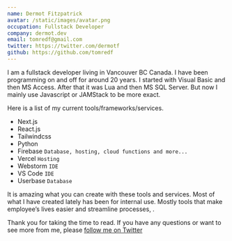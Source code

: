 ```yaml
---
name: Dermot Fitzpatrick
avatar: /static/images/avatar.png
occupation: Fullstack Developer
company: dermot.dev
email: tomredf@gmail.com
twitter: https://twitter.com/dermotf
github: https://github.com/tomredf
---
```


I am a fullstack developer living in Vancouver BC Canada. I have been programming on and off for around 20 years. I started with Visual Basic and then MS Access.
After that it was Lua and then MS SQL Server. But now I mainly use Javascript or JAMStack to be more exact.

Here is a list of my current tools/frameworks/services.

- Next.js
- React.js
- Tailwindcss
- Python
- Firebase `Database, hosting, cloud functions and more...`
- Vercel `Hosting`
- Webstorm `IDE`
- VS Code `IDE`
- Userbase `Database`

It is amazing what you can create with these tools and services. Most of what I have created lately has been for
internal use. Mostly tools that make employee’s lives easier and streamline processes, .

Thank you for taking the time to read. If you have any questions or want to see more from me, please [follow me on Twitter](https://twitter.com/dermotf)
